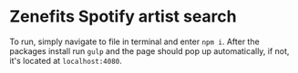 # Zenefits Spotify artist search
To run, simply navigate to file in terminal and enter `npm i`. After the packages install run `gulp` and the page should pop up automatically, if not, it's located at `localhost:4080`.
